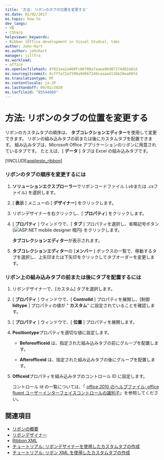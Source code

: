 ```yaml
---
title: '方法: リボンのタブの位置を変更する'
ms.date: 02/02/2017
ms.topic: how-to
dev_langs:
- VB
- CSharp
helpviewer_keywords:
- Ribbon [Office development in Visual Studio], tabs
author: John-Hart
ms.author: johnhart
manager: jillfra
ms.workload:
- office
ms.openlocfilehash: 8f821ea2a469fc06f80a7aaea96d07274d02a81d
ms.sourcegitcommit: 6cfffa72af599a9d667249caaaa411bb28ea69fd
ms.translationtype: MT
ms.contentlocale: ja-JP
ms.lasthandoff: 09/02/2020
ms.locfileid: "85544860"
---
```

# <a name="how-to-change-the-position-of-a-tab-on-the-ribbon"></a>方法: リボンのタブの位置を変更する
  リボンのカスタムタブの順序は、 **タブコレクションエディター**を使用して変更できます。 リボンの組み込みタブの前または後にカスタムタブを配置できます。 組み込みタブは、Microsoft Office アプリケーションのリボンに用意されているタブです。 たとえば、[ **データ** ] タブは Excel の組み込みタブです。

 [!INCLUDE[appliesto_ribbon](../vsto/includes/appliesto-ribbon-md.md)]

### <a name="to-change-the-order-of-tabs-on-the-ribbon"></a>リボンのタブの順序を変更するには

1. **ソリューションエクスプローラー**でリボンコードファイル (*.vb*または *.cs*ファイル) を選択します。

2. [ **表示** ] メニューの [ **デザイナー**] をクリックします。

3. リボンデザイナーを右クリックし、[ **プロパティ**] をクリックします。

4. [ **プロパティ** ] ウィンドウで、[ **タブ** ] プロパティを選択し、省略記号ボタン (![ASP.NET mobile designer 楕円](../sharepoint/media/mwellipsis.gif "ASP.NET モバイル デザイナー楕円")) をクリックします。

     **タブコレクションエディター**が表示されます。

5. **タブコレクションエディター**の [**メンバー** ] ボックスの一覧で、移動するタブを選択し、上矢印または下矢印をクリックしてタブオーダーを変更します。

### <a name="to-position-a-tab-before-or-after-a-built-in-tab-on-the-ribbon"></a>リボン上の組み込みタブの前または後にタブを配置するには

1. リボンデザイナーで、[カスタム] タブを選択します。

2. [ **プロパティ** ] ウィンドウで、[ **ControlId** ] プロパティを展開し、[制御 **lidtype** ] プロパティの値が " **カスタム**" に設定されていることを確認します。

3. [ **プロパティ** ] ウィンドウで、[ **位置** ] プロパティを展開します。

4. **Positiontype**プロパティを適切な値に設定します。

    - **Beforeofficeid** は、指定された組み込みタブの前にグループを配置します。

    - **Afterofficeid** は、指定された組み込みタブの後にグループを配置します。

5. **Officeid**プロパティを組み込みタブのコントロール ID に設定します。

     コントロール Id の一覧については、「 [office 2010 のヘルプファイル: office fluent ユーザーインターフェイスコントロールの識別子](https://www.microsoft.com/download/details.aspx?id=6627)」を参照してください。

## <a name="see-also"></a>関連項目
- [リボンの概要](../vsto/ribbon-overview.md)
- [リボンデザイナー](../vsto/ribbon-designer.md)
- [Ribbon XML](../vsto/ribbon-xml.md)
- [チュートリアル: リボンデザイナーを使用したカスタムタブの作成](../vsto/walkthrough-creating-a-custom-tab-by-using-the-ribbon-designer.md)
- [チュートリアル: リボン XML を使用したカスタムタブの作成](../vsto/walkthrough-creating-a-custom-tab-by-using-ribbon-xml.md)
